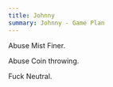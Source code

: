 ```yaml
---
title: Johnny
summary: Johnny - Game Plan
---
```

Abuse Mist Finer.

Abuse Coin throwing.

Fuck Neutral.
